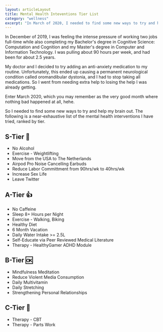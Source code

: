 ```yaml
---
layout: articleLayout
title: Mental Health Inteventions Tier List
category: "wellness"
excerpt: "In March of 2020, I needed to find some new ways to try and help my brain out. The following is a near-exhaustive list of the mental health interventions I have tried, ranked by tier."
---
```


In December of 2019, I was feeling the intense pressure of working two jobs full-time while also completing my Bachelor's degree in Cognitive Science: Computation and Cognition and my Master's degree in Computer and Information Technology. I was pulling about 90 hours per week, and had been for about 2.5 years.

My doctor and I decided to try adding an anti-anxiety medication to my routine. Unfortunately, this ended up causing a permanent neurological condition called oromandibular dystonia, and I had to stop taking all medications. So I went from needing extra help to losing the help I was already getting.

Enter March 2020, which you may remember as the very good month where nothing bad happened at all, hehe.

So I needed to find some new ways to try and help my brain out. The following is a near-exhaustive list of the mental health interventions I have tried, ranked by tier.

## S-Tier 🌟

- No Alcohol
- Exercise - Weightlifting
- Move from the USA to The Netherlands
- Airpod Pro Noise Cancelling Earbuds
- Reduce Labor Committment from 90hrs/wk to 40hrs/wk
- Increase Sex Life
- Leave Twitter

## A-Tier 👍

- No Caffeine
- Sleep 8+ Hours per Night
- Exercise - Walking, Biking
- Healthy Diet
- 6 Month Vacation
- Daily Water Intake >= 2.5L
- Self-Educate via Peer Reviewed Medical Literature
- Therapy - HealthyGamer ADHD Module

## B-Tier 🆗

- Mindfulness Meditation
- Reduce Violent Media Consumption
- Daily Multivitamin
- Daily Stretching
- Strengthening Personal Relationships

## C-Tier 🤔

- Therapy - CBT
- Therapy - Parts Work
